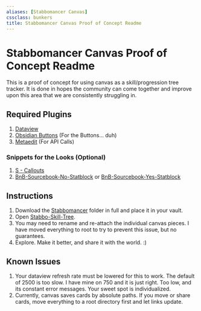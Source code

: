 ```yaml
---
aliases: [Stabbomancer Canvas]
cssclass: bunkers
title: Stabbomancer Canvas Proof of Concept Readme
---
```


# Stabbomancer Canvas Proof of Concept Readme
This is a proof of concept for using canvas as a skill/progression tree tracker. It is done in hopes the community can come together and improve upon this area that we are consistently struggling in.

## Required Plugins
1. [Dataview](https://github.com/blacksmithgu/obsidian-dataview)
2. [Obsidian Buttons](https://github.com/shabegom/buttons) (For the Buttons… duh)
3. [Metaedit](https://github.com/chhoumann/MetaEdit) (For API Calls)

### Snippets for the Looks (Optional)
1. [S - Callouts](https://github.com/SlRvb/Obsidian--ITS-Theme/tree/main/Snippets)
2. [BnB-Sourcebook-No-Statblock](Github/Bunkers%20and%20Badasses/_Archived/Stabbomancer-ST2/Stabbomancer/zz-attachment/BnB-Sourcebook-No-Statblock.css) or [BnB-Sourcebook-Yes-Statblock](Github/Bunkers%20and%20Badasses/_Archived/Stabbomancer-ST2/Stabbomancer/zz-attachment/BnB-Sourcebook-Yes-Statblock.css)

## Instructions
1. Download the [Stabbomancer](../Stabbomancer/) folder in full and place it in your vault.
2. Open [Stabbo-Skill-Tree](Bunkers%20and%20Badasses/Z_Archived/Stabbomancer-ST2/Stabbomancer/zz-attachment/Stabbo-Skill-Tree.canvas).
3. You may need to rename and re-attach the individual canvas pieces. I have  moved everything to root to try to prevent this issue, but no guarantees.
4. Explore. Make it better, and share it with the world. :)

## Known Issues
1. Your dataview refresh rate must be lowered for this to work. The default of 2500 is too slow. I have mine on 750 and it is just right. Too low, and its constant error messages. Your sweet spot is individualized.
2. Currently, canvas saves cards by absolute paths. If you move or share cards, move everything to a root directory first and let links update.

